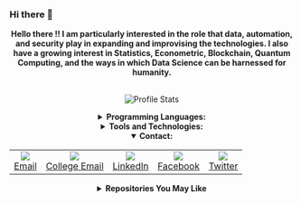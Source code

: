### Hi there 👋

<p align="center">
    <strong>Hello there !! I am particularly interested in the role that data, automation, and security play in expanding and improvising the technologies. I also have a growing interest in Statistics, Econometric, Blockchain, Quantum Computing, and the ways in which Data Science can be harnessed for humanity. </strong><br><br></p>

<p align="center">
  <img src="https://github-readme-stats.vercel.app/api?username=OddExtension5&show_icons=true&hide_border=false&text_color=641e16&icon_color=145a32&bg_color=eaecee&title_color=ee0bf5" alt="Profile Stats"/><br>
</p>

<details align="center">
    <summary align="center"><strong>Programming Languages:</strong></summary>
     <table align="center">
         <tr align="center">
             <td  align = "center"><img src="https://i.ibb.co/Z243jtW/java.png" alt="java" border="0"><br>Java</td>
             <td  align = "center"><img src="https://i.ibb.co/8BvfsCp/kotlin.png" alt="kotlin" border="0"><br>Kotlin</td>
             <td  align = "center"><img src="https://i.ibb.co/sqwPMvX/python.png" alt="python" border="0"><br>Python</td>
             <td  align = "center"><img src="https://img.icons8.com/color/24/000000/c-programming.png"/><br>C</td>
             <td  align = "center"><img src="https://img.icons8.com/color/24/000000/c-plus-plus-logo.png"/><br>C++</td>
             <td  align = "center"><img src="https://i.ibb.co/gTdhjV3/matlab.png"/><br>Matlab</td>
             <td  align = "center"><img src="http://www.pngall.com/wp-content/uploads/2017/05/Copyright-Symbol-R-Free-Download-PNG.png" height=30 /><br>R</td>
         </tr>
         <tr align="center">
             <td  align = "center"><img src="https://img.icons8.com/color/24/000000/javascript.png"/><br>JavaScript</td>
             <td  align = "center"><img src="https://www.brandeps.com/logo-download/C/C-Sharp-logo-vector-01.svg" height=30 /><br>C#</td>
             <td  align = "center"><img src="https://img.icons8.com/fluent/24/000000/console.png"/><br>Shell</td>
             <td  align = "center"><img src="https://img.icons8.com/color/24/000000/html-5.png"/><br>HTML5</td>
             <td  align = "center"><img src="https://img.icons8.com/color/24/000000/css3.png"/><br>CSS3</td>
             <td  align = "center"><img src="https://upload.wikimedia.org/wikipedia/commons/9/98/Solidity_logo.svg" height=30 /><br>Solidity</td>
             <td  align = "center"><img src="https://img.icons8.com/ios-filled/24/000000/mysql-logo.png"/><br>SQL</td>
         </tr>
     </table>
        </details>
 <details align="center">
    <summary align="center"><strong>Tools and Technologies:</strong></summary>
     <table align="center">
         <tr align="center">
             <td  align = "center"><img src="https://img.icons8.com/fluent/24/000000/android-os.png"/>
             <br>Android SDK</td>
             <td  align = "center"><img src="https://img.icons8.com/color/24/000000/spring-logo.png"/> <br>Spring Boot</td>
             <td  align = "center"><img src="https://i.ibb.co/f2Svrpk/opencv.png" alt="opencv" border="0"><br>OpenCV</td>
             <td  align = "center"><img src="https://www.kubeflow.org/docs/images/logos/TensorFlow.png" alt="tf" border="0" height=30><br>Tensorflow</td>
             <td  align = "center"><img src="https://www.pngitem.com/pimgs/m/31-310639_pytorch-logo-png-transparent-png.png" alt="tf" border="0" height=30><br>PyTorch</td>
             <td align= "center"><img
             src="https://www.logolynx.com/images/logolynx/76/764610dcde2c67863662b6062d3f8e58.jpeg" alt="tf" border="0" height=30><br>Packet Tracer</td>
             <td  align = "center"><img src="https://img.icons8.com/color/24/000000/network-card.png"/><br>Network Programming</td>
         </tr>
         <tr align="center">
             <td  align = "center"><img src="https://www.kubeflow.org/docs/images/logos/Jupyter.png" alt="jupyter" border="0" height=30><br>Jupyter Notebook</td>
             <td  align = "center"><img src="https://img.icons8.com/ios-filled/24/000000/unity.png"/><br>Unity</td>
             <td  align = "center"><img src="https://img.icons8.com/color/24/000000/git.png"/><br>Git</td>
            <td  align = "center"><img src="https://img.icons8.com/ios-glyphs/24/000000/github.png"/><br>GitHub</td>
            <td  align = "center"><img src="https://img.icons8.com/fluent/24/000000/blockchain-new-logo.png"/><br>Blockchain</td>
            <td  align = "center"><img src="https://img.icons8.com/color/24/000000/amazon-web-services.png"/>
             <br>AWS</td>
            <td  align = "center"><img src="https://img.icons8.com/color/24/000000/google-cloud-platform.png"/>
            <br>GCP</td>
         </tr>
         <tr align="center">
             <td  align = "center"><img src="https://img.icons8.com/color/24/000000/firebase.png"/>
             <br>Firebase</td>
             <td  align = "center"><img src="https://cdn4.iconfinder.com/data/icons/logos-3/600/React.js_logo-512.png" height=30/>
             <br>React.js</td>
             <td  align = "center"><img src="https://img.icons8.com/ios-filled/24/000000/sandbox.png"/><br>Virtualization</td>
             <td  align = "center"><img src="https://img.icons8.com/fluent/24/000000/database.png"/>
             <br>Big Data</td>
             <td  align = "center"><img src="https://upload.wikimedia.org/wikipedia/commons/f/f3/Apache_Spark_logo.svg" width=80 height=30/><br>Apache Spark</td>
             <td  align = "center"><img src="https://upload.wikimedia.org/wikipedia/commons/0/05/Apache_kafka.svg" width=90 height=50/>
             <br>Apache Kafka</td>
             <td  align = "center"><img src="http://linkredglue.com/wp-content/uploads/Cassandra-300x201.png" width=80 height=30/><br>Apache Cassandra</td>
         </tr>
         <tr align="center">
             <td  align = "center"><img src="https://img.icons8.com/color/24/000000/docker.png"/><br>Docker</td>
             <td  align = "center"><img src="https://www.marksei.com/wp-content/uploads/2017/09/Kubernetes-Logo-720x210.png" alt="arcore" border="0" height=35><br>Kubernetes</td>
             <td  align = "center"><img src="https://helm.sh/img/helm.svg" height=30/><br>Helm</td>
             <td  align = "center"><img src="https://istio.io/latest/img/istio-whitelogo-bluebackground-unframed.svg" height=30/><br>Istio</td>
             <td  align = "center"><img src="https://res.cloudinary.com/canonical/image/fetch/f_auto,q_auto,fl_sanitize,w_60,h_60/https://dashboard.snapcraft.io/site_media/appmedia/2019/11/terraform.png" height=30/><br>Terraform</td>
            <td  align = "center"><img src="https://img.pngio.com/jenkins-docker-continuous-delivery-installation-software-jenkins-png-900_740.jpg" height=30/><br>Jenkin</td>
            <td  align = "center"><img src="https://assets.webiconspng.com/uploads/2017/09/Linux-PNG-Image-69465.png" height=30/><br>Linux</td> 
         </tr>
     </table>
        </details>
        
<details align="center" open="open">
    <summary align="center"><strong>Contact:</strong></summary>
     <table align="center">
         <tr align="center">
             <td  align = "center"><a href="mailto:sushil.kisu@gmail.com"><img src="https://img.icons8.com/color/24/000000/email-sign.png"/><br>Email</a></td>
             <td  align = "center"><a href="mailto:sushil.kumar.singh@gcettb.ac.in"><img src="https://img.icons8.com/ios-glyphs/24/000000/email-sign.png"/><br>College Email</a></td>
             <td  align = "center"><a href="https://www.linkedin.com/in/sushil-kisu7063/"><img src="https://img.icons8.com/color/24/000000/linkedin.png"/><br>LinkedIn</a>
             <td  align = "center"><a href="https://www.facebook.com/sushil.kis/"><img src="https://img.icons8.com/fluent/24/000000/facebook-new.png"/><br>Facebook</a></td>
             <td  align = "center"><a href="https://twitter.com/sushilkisu"><img src="https://img.icons8.com/fluent/24/000000/twitter.png"/><br>Twitter</a></td>
     </tr>
    </table>
</details>

<details>
    <summary align="center"><strong>Repositories You May Like</strong></summary></br>

<a href="https://github.com/OddExtension5/repo-search-app">
  <img align="left" src="https://github-readme-stats.vercel.app/api/pin/?username=oddextension5&repo=repo-search-app" />
</a>
<a href="https://github.com/OddExtension5/Analyzing-Baseball-Statistics">
  <img align="left" src="https://github-readme-stats.vercel.app/api/pin/?username=oddextension5&repo=Analyzing-Baseball-Statistics" />
</a>
    
</details>

<!--
**OddExtension5/OddExtension5** is a ✨ _special_ ✨ repository because its `README.md` (this file) appears on your GitHub profile.

Here are some ideas to get you started:

- 🔭 I’m currently working on ...
- 🌱 I’m currently learning ...
- 👯 I’m looking to collaborate on ...
- 🤔 I’m looking for help with ...
- 💬 Ask me about ...
- 📫 How to reach me: ...
- 😄 Pronouns: ...
- ⚡ Fun fact: ...

[![ReadMe Card](https://github-readme-stats.vercel.app/api/pin/?username=anuraghazra&repo=github-readme-stats)](https://github.com/anuraghazra/github-readme-stats)
-->

